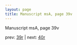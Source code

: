 ```yaml
---
layout: page
title: Manuscript msA, page 39v
---
```


Manuscript msA, page 39v

prev:  [39r](../39r) | next:  [40r](../40r)